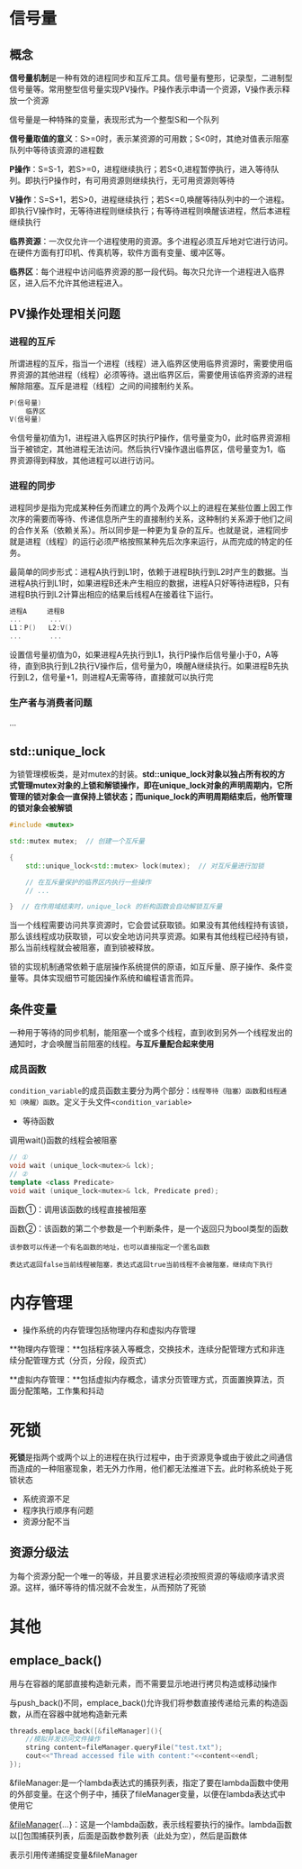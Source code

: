 # 信号量
## 概念
**信号量机制**是一种有效的进程同步和互斥工具。信号量有整形，记录型，二进制型信号量等。常用整型信号量实现PV操作。P操作表示申请一个资源，V操作表示释放一个资源

信号量是一种特殊的变量，表现形式为一个整型S和一个队列

**信号量取值的意义**：S>=0时，表示某资源的可用数；S<0时，其绝对值表示阻塞队列中等待该资源的进程数

**P操作**：S=S-1，若S>=0，进程继续执行；若S<0,进程暂停执行，进入等待队列。即执行P操作时，有可用资源则继续执行，无可用资源则等待

**V操作**：S=S+1，若S>0，进程继续执行；若S<=0,唤醒等待队列中的一个进程。即执行V操作时，无等待进程则继续执行；有等待进程则唤醒该进程，然后本进程继续执行

**临界资源**：一次仅允许一个进程使用的资源。多个进程必须互斥地对它进行访问。在硬件方面有打印机、传真机等，软件方面有变量、缓冲区等。

**临界区**：每个进程中访问临界资源的那一段代码。每次只允许一个进程进入临界区，进入后不允许其他进程进入。

## PV操作处理相关问题
### 进程的互斥
所谓进程的互斥，指当一个进程（线程）进入临界区使用临界资源时，需要使用临界资源的其他进程（线程）必须等待。退出临界区后，需要使用该临界资源的进程解除阻塞。互斥是进程（线程）之间的间接制约关系。

```c++
P(信号量)
    临界区
V(信号量)
```

令信号量初值为1，进程进入临界区时执行P操作，信号量变为0，此时临界资源相当于被锁定，其他进程无法访问。然后执行V操作退出临界区，信号量变为1，临界资源得到释放，其他进程可以进行访问。

### 进程的同步
进程同步是指为完成某种任务而建立的两个及两个以上的进程在某些位置上因工作次序的需要而等待、传递信息所产生的直接制约关系，这种制约关系源于他们之间的合作关系（依赖关系）。所以同步是一种更为复杂的互斥。也就是说，进程同步就是进程（线程）的运行必须严格按照某种先后次序来运行，从而完成的特定的任务。

最简单的同步形式：进程A执行到L1时，依赖于进程B执行到L2时产生的数据。当进程A执行到L1时，如果进程B还未产生相应的数据，进程A只好等待进程B，只有进程B执行到L2计算出相应的结果后线程A在接着往下运行。

```c++
进程A     进程B
...       ...
L1：P()   L2:V()
...       ...
```

设置信号量初值为0，如果进程A先执行到L1，执行P操作后信号量小于0，A等待，直到B执行到L2执行V操作后，信号量为0，唤醒A继续执行。如果进程B先执行到L2，信号量+1，则进程A无需等待，直接就可以执行完

### 生产者与消费者问题
...

## std::unique_lock
为锁管理模板类，是对mutex的封装。**std::unique_lock对象以独占所有权的方式管理mutex对象的上锁和解锁操作，即在unique_lock对象的声明周期内，它所管理的锁对象会一直保持上锁状态；而unique_lock的声明周期结束后，他所管理的锁对象会被解锁**

```c++
#include <mutex>

std::mutex mutex;  // 创建一个互斥量

{
    std::unique_lock<std::mutex> lock(mutex);  // 对互斥量进行加锁

    // 在互斥量保护的临界区内执行一些操作
    // ...

}  // 在作用域结束时，unique_lock 的析构函数会自动解锁互斥量
```

当一个线程需要访问共享资源时，它会尝试获取锁。如果没有其他线程持有该锁，那么该线程成功获取锁，可以安全地访问共享资源。如果有其他线程已经持有锁，那么当前线程就会被阻塞，直到锁被释放。

锁的实现机制通常依赖于底层操作系统提供的原语，如互斥量、原子操作、条件变量等。具体实现细节可能因操作系统和编程语言而异。

## 条件变量

一种用于等待的同步机制，能阻塞一个或多个线程，直到收到另外一个线程发出的通知时，才会唤醒当前阻塞的线程。**与互斥量配合起来使用**

### 成员函数

`condition_variable`的成员函数主要分为两个部分：`线程等待（阻塞）函数`和`线程通知（唤醒）函数`。定义于头文件`<condition_variable>`

* 等待函数

调用wait()函数的线程会被阻塞

```c++
// ①
void wait (unique_lock<mutex>& lck);
// ②
template <class Predicate>
void wait (unique_lock<mutex>& lck, Predicate pred);
```

函数①：调用该函数的线程直接被阻塞

函数②：该函数的第二个参数是一个判断条件，是一个返回只为bool类型的函数

    该参数可以传递一个有名函数的地址，也可以直接指定一个匿名函数

    表达式返回false当前线程被阻塞，表达式返回true当前线程不会被阻塞，继续向下执行


# 内存管理

* 操作系统的内存管理包括物理内存和虚拟内存管理

**物理内存管理：**包括程序装入等概念，交换技术，连续分配管理方式和非连续分配管理方式（分页，分段，段页式）

**虚拟内存管理：**包括虚拟内存概念，请求分页管理方式，页面置换算法，页面分配策略，工作集和抖动

# 死锁

**死锁**是指两个或两个以上的进程在执行过程中，由于资源竞争或由于彼此之间通信而造成的一种阻塞现象，若无外力作用，他们都无法推进下去。此时称系统处于死锁状态

* 系统资源不足
* 程序执行顺序有问题
* 资源分配不当

## 资源分级法
为每个资源分配一个唯一的等级，并且要求进程必须按照资源的等级顺序请求资源。这样，循环等待的情况就不会发生，从而预防了死锁

# 其他
## emplace_back()
用与在容器的尾部直接构造新元素，而不需要显示地进行拷贝构造或移动操作

与push_back()不同，emplace_back()允许我们将参数直接传递给元素的构造函数，从而在容器中就地构造新元素

```c++
threads.emplace_back([&fileManager](){
    //模拟并发访问文件操作
    string content=fileManager.queryFile("test.txt");
    cout<<"Thread accessed file with content:"<<content<<endl;
});
```

&fileManager:是一个lambda表达式的捕获列表，指定了要在lambda函数中使用的外部变量。在这个例子中，捕获了fileManager变量，以便在lambda表达式中使用它

[&fileManager](){...}：这是一个lambda函数，表示线程要执行的操作。lambda函数以[]包围捕获列表，后面是函数参数列表（此处为空），然后是函数体

表示引用传递捕捉变量&fileManager
